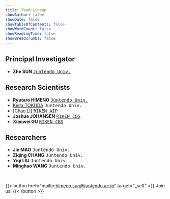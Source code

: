 ```yaml
---
title: Team Lineup
showAuthor: false
showDate: false
showTableOfContents: false
showWordCount: false
showReadingTime: false
showBreadcrumbs: false
---
```

## Principal Investigator
- **Zhe SUN** <kbd>[Juntendo Univ.](https://himeno-sun-lab.github.io/)</kbd>

## Research Scientists
- **Ryutaro HIMENO** <kbd>[Juntendo Univ.](https://himeno-sun-lab.github.io/)</kbd>
- [Keita TOKUDA](https://sites.google.com/view/tokudakeita/) <kbd>Juntendo Univ.</kbd>
- [[Chao LI]](https://chaoliatriken.github.io/) <kbd>[RIKEN AIP](https://qibinzhao.github.io/)</kbd>
- **Joshua JOHANSEN** <kbd>[RIKEN CBS](https://jlab.brain.riken.jp/)</kbd>
- **Xiaowei GU** <kbd>[RIKEN CBS](https://jlab.brain.riken.jp/)</kbd>

## Researchers
- **Jie MAO** <kbd>Juntendo Univ.</kbd>
- **Ziqing CHANG** <kbd>Juntendo Univ.</kbd>
- **Yiqi LIU** <kbd>Juntendo Univ.</kbd>
- **Minghao WANG** <kbd>Juntendo Univ.</kbd>

<!-- ## Invited Researchers
- [Binghua LI](https://tuat-novice.github.io/vhua.github.io/) <kbd>[TUAT](https://www.sip.tuat.ac.jp/)</kbd> -->

<br>

{{< button href="mailto:himeno.sun@juntendo.ac.jp" target="_self" >}}
Join us!
{{< /button >}}

